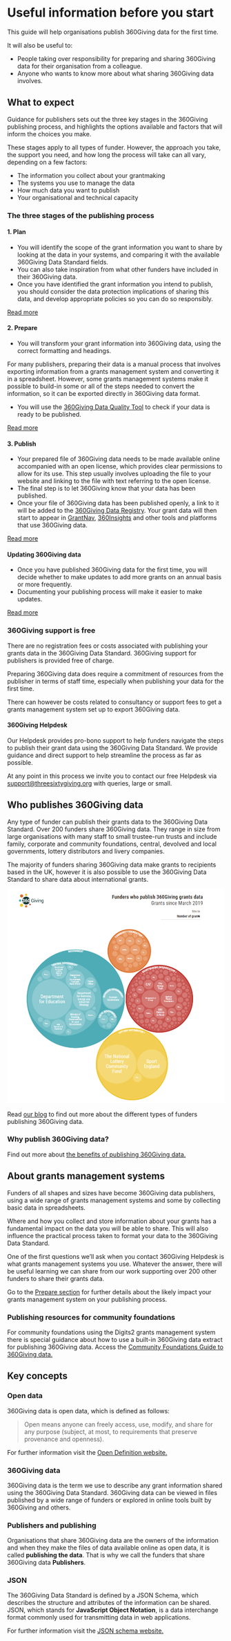 # Useful information before you start
This guide will help organisations publish 360Giving data for the first time.

It will also be useful to:
- People taking over responsibility for preparing and sharing 360Giving data for their organisation from a colleague.
- Anyone who wants to know more about what sharing 360Giving data involves.

## What to expect
Guidance for publishers sets out the three key stages in the 360Giving publishing process, and highlights the options available and factors that will inform the choices you make.

These stages apply to all types of funder. However, the approach you take, the support you need, and how long the process will take can all vary, depending on a few factors:
- The information you collect about your grantmaking
- The systems you use to manage the data
- How much data you want to publish 
- Your organisational and technical capacity

### The three stages of the publishing process

#### 1. Plan
- You will identify the scope of the grant information you want to share by looking at the data in your systems, and comparing it with the available 360Giving Data Standard fields.
- You can also take inspiration from what other funders have included in their 360Giving data.
- Once you have identified the grant information you intend to publish, you should consider the data protection implications of sharing this data, and develop appropriate policies so you can do so responsibly.

<p>
    <a href="https://standard.threesixtygiving.org/en/new-docs-style/guidance/plan-the-process/" class="button button--teal">Read more</a>
</p>

#### 2. Prepare
- You will transform your grant information into 360Giving data, using the correct formatting and headings.

For many publishers, preparing their data is a manual process that involves exporting information from a grants management system and converting it in a spreadsheet. However, some grants management systems make it possible to build-in some or all of the steps needed to convert the information, so it can be exported directly in 360Giving data format.

- You will use the <a href="https://dataquality.threesixtygiving.org/" target="_blank">360Giving Data Quality Tool</a> to check if your data is ready to be published.

<p>
    <a href="https://standard.threesixtygiving.org/en/new-docs-style/guidance/prepare-data/" class="button button--teal">Read more</a>
</p>

#### 3. Publish
- Your prepared file of 360Giving data needs to be made available online accompanied with an open license, which provides clear permissions to allow for its use. This step usually involves uploading the file to your website and linking to the file with text referring to the open license. 
- The final step is to let 360Giving know that your data has been published.
- Once your file of 360Giving data has been published openly, a link to it will be added to the <a href="https://data.threesixtygiving.org/" target="_blank">360Giving Data Registry</a>. Your grant data will then start to appear in <a href="https://grantnav.threesixtygiving.org/" target="_blank">GrantNav</a>, <a href="https://insights.threesixtygiving.org/" target="_blank">360Insights</a> and other tools and platforms that use 360Giving data.

<p>
    <a href="https://standard.threesixtygiving.org/en/new-docs-style/guidance/publish-data-openly/" class="button button--teal">Read more</a>
</p>

#### Updating 360Giving data
- Once you have published 360Giving data for the first time, you will decide whether to make updates to add more grants on an annual basis or more frequently.
- Documenting your publishing process will make it easier to make updates.

<p>
    <a href="https://standard.threesixtygiving.org/en/new-docs-style/guidance/making-updates/" class="button button--teal">Read more</a>
</p>


### 360Giving support is free
There are no registration fees or costs associated with publishing your grants data in the 360Giving Data Standard. 360Giving support for publishers is provided free of charge. 

Preparing 360Giving data does require a commitment of resources from the publisher in terms of staff time, especially when publishing your data for the first time. 

There can however be costs related to consultancy or support fees to get a grants management system set up to export 360Giving data. 

#### 360Giving Helpdesk
Our Helpdesk provides pro-bono support to help funders navigate the steps to publish their grant data using the 360Giving Data Standard. We provide guidance and direct support to help streamline the process as far as possible.

At any point in this process we invite you to contact our free Helpdesk via <support@threesixtygiving.org> with queries, large or small.

## Who publishes 360Giving data
Any type of funder can publish their grants data to the 360Giving Data Standard. Over 200 funders share 360Giving data. They range in size from large organisations with many staff to small trustee-run trusts and include family, corporate and community foundations, central, devolved and local governments, lottery distributors and livery companies.

The majority of funders sharing 360Giving data make grants to recipients based in the UK, however it is also possible to use the 360Giving Data Standard to share data about international grants.

![Funders who publish 360Giving grants data](../../assets/Who-publishes-360Giving-data.PNG)


Read <a href="https://www.threesixtygiving.org/2021/07/01/how-has-grants-data-grown/" target="_blank">our blog</a> to find out more about the different types of funders publishing 360Giving data.

### Why publish 360Giving data?
Find out more about <a href="https://www.threesixtygiving.org/support/why-publish-grants-data/" target="_blank">the benefits of publishing 360Giving data.</a> 

## About grants management systems
Funders of all shapes and sizes have become 360Giving data publishers, using a wide range of grants management systems and some by collecting basic data in spreadsheets.

Where and how you collect and store information about your grants has a fundamental impact on the data you will be able to share. This will also influence the practical process taken to format your data to the 360Giving Data Standard. 

One of the first questions we’ll ask when you contact 360Giving Helpdesk is what grants management systems you use. Whatever the answer, there will be useful learning we can share from our work supporting over 200 other funders to share their grants data.

Go to the [Prepare section](https://standard.threesixtygiving.org/en/new-docs-style/guidance/prepare-data/) for further details about the likely impact your grants management system on your publishing process.

### Publishing resources for community foundations
For community foundations using the Digits2 grants management system there is special guidance about how to use a built-in 360Giving data extract for publishing 360Giving data. Access the <a href="https://www.threesixtygiving.org/communityfoundations/cf-publishing-guide/" target="_blank">Community Foundations Guide to 360Giving data.</a>

## Key concepts

### Open data
360Giving data is open data, which is defined as follows:

   > Open means anyone can freely access, use, modify, and share for any purpose (subject, at most, to requirements that preserve provenance and openness).

For further information visit the <a href="https://opendefinition.org/" target="_blank">Open Definition website.</a>

### 360Giving data
360Giving data is the term we use to describe any grant information shared using the 360Giving Data Standard. 360Giving data can be viewed in files published by a wide range of funders or explored in online tools built by 360Giving and others.

### Publishers and publishing
Organisations that share 360Giving data are the owners of the information and when they make the files of data available online as open data, it is called **publishing the data**. That is why we call the funders that share 360Giving data **Publishers**.

### JSON
The 360Giving Data Standard is defined by a JSON Schema, which describes the structure and attributes of the information can be shared. JSON, which stands for **JavaScript Object Notation**, is a data interchange format commonly used for transmitting data in web applications. 

For further information visit the <a href="https://json-schema.org/" target="_blank">JSON schema website.</a>



